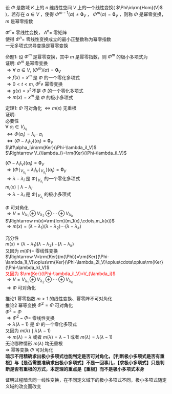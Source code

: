 设 $\Phi$ 是数域 $K$ 上的 $n$ 维线性空间 $V$ 上的一个线性变换( $\Phi\in\rm{Hom}(V)$ )，若存在 $\alpha\in V$ ，使得 $\Phi^{m-1}(\alpha)\neq\mathbf0_V$ ， $\Phi^{m}(\alpha)=\mathbf0_V$ ，则称 $\Phi$ 是幂零变换， $m$ 是幂零指数  
  
$\Phi^n=$ 零线性变换， $A^n=$ 零矩阵  
使得 $\Phi^n=$ 零线性变换成立的最小正整数称为幂零指数  
一元多项式求导变换是幂零变换  
  
命题1: 设 $\Phi^m$ 是幂零变换，其中 $m$ 是幂零指数，则 $\Phi^m$ 的极小多项式为  
证明:  $\Phi^m$ 是幂零变换  
$\Rightarrow\forall\ \alpha\in V,\ (\Phi^m)(\alpha)=\mathbf0_V$  
$\Rightarrow f(x)=x^m$ 是 $\Phi$ 的一个零化多项式  
$\Rightarrow0<t<m,\ \Phi^t\neq$ 幂零变换  
$\Rightarrow g(x)=x^t$ 不是 $\Phi$ 的一个零化多项式  
$\Rightarrow m(x)=x^m$ 是 $\Phi$ 的极小多项式  
  
定理1:  $\Phi$ 可对角化 $\iff m(x)$ 无重根  
证明:  
必要性  
$\forall\ \alpha_i\in V_{\lambda_i}$  
$\iff\Phi(\alpha_i)=\lambda_i\cdot\alpha_i$  
$\iff(\Phi-\lambda_iI_V)(\alpha_i)=\mathbf0_V$  
$\iff\alpha_i\in\rm{Ker}(\Phi-\lambda_iI_V)$  
$\Rightarrow V_{\lambda_i}=\rm{Ker}(\Phi-\lambda_iI_V)$  
  
$(\Phi-\lambda_iI_V)(\alpha_i)=\mathbf0_V$  
$\Rightarrow(\Phi\mid_{V_{\lambda_i}}-\lambda_iI_V\mid_{V_{\lambda_i}})(\alpha_i)=\mathbf0_V$  
$\Rightarrow\lambda-\lambda_i$ 是 $\Phi\mid_{V_{\lambda_i}}$ 的一个零化多项式  
$m_i(x)\mid\lambda-\lambda_i$  
$\Rightarrow\lambda-\lambda_i$ 是 $\Phi\mid_{V_{\lambda_i}}$ 的极小多项式  
  
$\Phi$ 可对角化  
$\Rightarrow V=V_{\lambda_1}\oplus V_{\lambda_2}\oplus\cdots\oplus V_{\lambda_k}$  
$\Rightarrow m(x)=\rm{lcm}(m_1(x),\cdots,m_k(x))$  
$\Rightarrow m(x)=(\lambda-\lambda_1)(\lambda-\lambda_2)\cdots(\lambda-\lambda_k)$  
  
充分性  
$m(x)=(\lambda-\lambda_1)(\lambda-\lambda_2)\cdots(\lambda-\lambda_k)$  
又因为 $m(\Phi)=$ 零线性变换  
$\Rightarrow V=\rm{Ker}(m(\Phi))=\rm{Ker}(\Phi-\lambda_1I_V)\oplus\rm{Ker}(\Phi-\lambda_2I_V)\oplus\cdots\oplus\rm{Ker}(\Phi-\lambda_kI_V)$  
<font color=red>又因为 $\rm{Ker}(\Phi-\lambda_iI_V)=V_{\lambda_i}$ </font>  
$\Rightarrow V=V_{\lambda_1}\oplus V_{\lambda_2}\oplus\cdots\oplus V_{\lambda_k}$  
$\Rightarrow\Phi$ 可对角化  
  
推论1 幂零指数 $m>1$ 的线性变换、幂零阵不可对角化  
推论2 幂等变换 $\Phi^2=\Phi$ 可对角化  
$\Phi^2=\Phi$  
$\Rightarrow\Phi^2-\Phi=$ 零线性变换  
$\Rightarrow\lambda(\lambda-1)$ 是 $\Phi$ 的一个零化多项式  
又因为 $m(\lambda)\mid\lambda(\lambda-1)$  
$\Rightarrow m(\lambda)=\lambda$ 或者 $m(\lambda)=\lambda-1$ 或者 $m(\lambda)=\lambda(\lambda-1)$  
无论哪种情形 $m(\lambda)$ 均无重根  
$\Rightarrow$ 幂等变换 $\Phi$ 可对角化  
**暗示不用精确求出极小多项式也能判定是否可对角化，【判断极小多项式是否有重根】与【是否需要准确求出极小多项式】不是一回事儿，【求极小多项式】只是判断是否有重根的方式，本定理的重点是【重根】而不是极小多项式本身**  
  
证明过程暗含同一线性变换，在不同定义域下的极小多项式不同，极小多项式随定义域的改变而改变  
